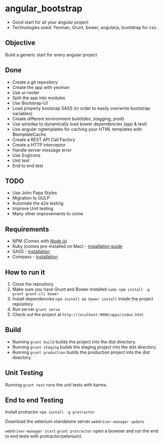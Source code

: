 # angular_bootstrap

* Good start for all your angular project 
* Technologies used: Yeoman, Grunt, bower, angularjs, bootstrap for css.


Objective
-------

Build a generic start for every angular project 


Done
-------

* Create a git repository
* Create the app with yeoman 
* Use ui-rooter
* Split the app into modules
* Use Bootstrap-UI
* Load properly bootsrap SASS (in order to easily overwrite bootstrap variables)
* Create different environment build(dev, stagging, prod)
* Use wiredep to dynamically load bower dependencies (app & test)
* Use angular ngtemplates for caching your HTML templates with $templateCache.
* Create a REST API Call Factory
* Create a HTTP interceptor
* Handle server message error
* Use SvgIcons
* Unit test
* End to end test

TODO
-------

* Use John Papa Styles
* Migration to GULP
* Automate the e2e testing
* Improve Unit testing
* Many other improvements to come

## Requirements

- NPM (Comes with [Node.js](http://nodejs.org/))
- Ruby (comes pre-installed on Mac) - [installation guide](https://www.ruby-lang.org/en/installation/)
- SASS - [installation](http://sass-lang.com/install)
- Compass - [installation](http://compass-style.org/install/)

## How to run it
1. Close the repository
2. Make sure you have Grunt and Bower installed `sudo npm install -g grunt grunt-cli bower`
3. Install dependencies `npm install && bower install` inside the project repository
4. Run server `grunt serve`
5. Check out the project at `http://localhost:9000/apps/index.html`

## Build
- Running `grunt build` builds the project into the dist directory.
- Running `grunt staging` builds the staging project into the dist directory.
- Running `grunt production` builds the production project into the dist directory.


## Unit Testing

Running `grunt test` runs the unit tests with karma.

## End to end Testing

Install protractor
`npm install -g protractor`

Download the selenium standalone server
`webdriver-manager update`

`webdriver-manager start` 
`grunt protractor` open a browser and run the end to end tests with protractor(selenium).
